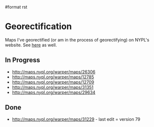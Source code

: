 \#format rst

Georectification
================

Maps I've georectified (or am in the process of georectifying) on NYPL's website. See [here](http://maps.nypl.org/warper/users/28896/maps) as well.

In Progress
-----------

-   <http://maps.nypl.org/warper/maps/26306>
-   <http://maps.nypl.org/warper/maps/12785>
-   <http://maps.nypl.org/warper/maps/12709>
-   <http://maps.nypl.org/warper/maps/31351>
-   <http://maps.nypl.org/warper/maps/29634>

Done
----

-   <http://maps.nypl.org/warper/maps/31229> - last edit = version 79

